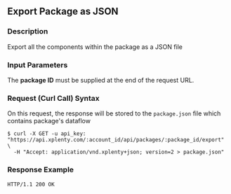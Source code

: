 ## Export Package as JSON

### Description
Export all the components within the package as a JSON file

### Input Parameters
The **package ID** must be supplied at the end of the request URL.

### Request (Curl Call) Syntax
On this request, the response will be stored to the `package.json` file which contains package's dataflow 
```shell
$ curl -X GET -u api_key: "https://api.xplenty.com/:account_id/api/packages/:package_id/export" \
  -H "Accept: application/vnd.xplenty+json; version=2 > package.json" 
```

### Response Example
```HTTP
HTTP/1.1 200 OK
```
